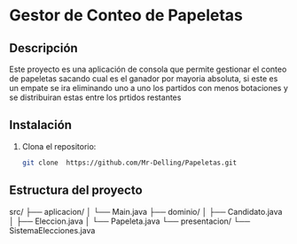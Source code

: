 # Gestor de Conteo de Papeletas

## Descripción
Este proyecto es una aplicación de consola que permite gestionar el conteo de papeletas sacando cual es el ganador por mayoria absoluta, si este es un empate se ira eliminando uno a uno los partidos con menos botaciones y se distribuiran estas entre los prtidos restantes
## Instalación
1. Clona el repositorio:
   ```bash
   git clone  https://github.com/Mr-Delling/Papeletas.git

## Estructura del proyecto
src/
├── aplicacion/
│   └── Main.java
├── dominio/
│   ├── Candidato.java
│   ├── Eleccion.java
│   └── Papeleta.java
└── presentacion/
    └── SistemaElecciones.java
